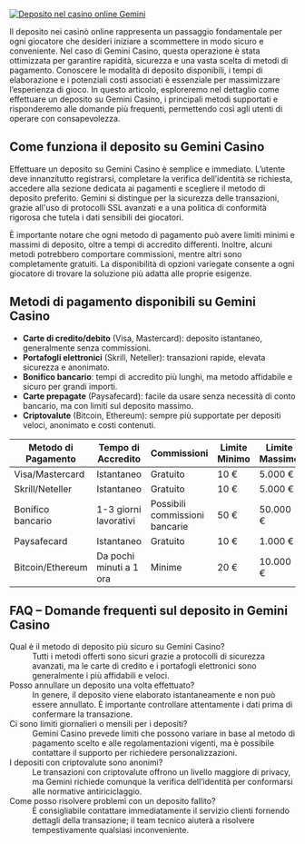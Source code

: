 [![Deposito nel casino online Gemini](https://123-caf.pages.dev/gitsignup.png)](https://vrmoo.ru/Bt82HjjY)

<p>Il deposito nei casinò online rappresenta un passaggio fondamentale per ogni giocatore che desideri iniziare a scommettere in modo sicuro e conveniente. Nel caso di Gemini Casino, questa operazione è stata ottimizzata per garantire rapidità, sicurezza e una vasta scelta di metodi di pagamento. Conoscere le modalità di deposito disponibili, i tempi di elaborazione e i potenziali costi associati è essenziale per massimizzare l’esperienza di gioco. In questo articolo, esploreremo nel dettaglio come effettuare un deposito su Gemini Casino, i principali metodi supportati e risponderemo alle domande più frequenti, permettendo così agli utenti di operare con consapevolezza.</p>  <h2>Come funziona il deposito su Gemini Casino</h2> <p>Effettuare un deposito su Gemini Casino è semplice e immediato. L’utente deve innanzitutto registrarsi, completare la verifica dell’identità se richiesta, accedere alla sezione dedicata ai pagamenti e scegliere il metodo di deposito preferito. Gemini si distingue per la sicurezza delle transazioni, grazie all'uso di protocolli SSL avanzati e a una politica di conformità rigorosa che tutela i dati sensibili dei giocatori.</p> <p>È importante notare che ogni metodo di pagamento può avere limiti minimi e massimi di deposito, oltre a tempi di accredito differenti. Inoltre, alcuni metodi potrebbero comportare commissioni, mentre altri sono completamente gratuiti. La disponibilità di opzioni variegate consente a ogni giocatore di trovare la soluzione più adatta alle proprie esigenze.</p>  <h2>Metodi di pagamento disponibili su Gemini Casino</h2> <ul>   <li><strong>Carte di credito/debito</strong> (Visa, Mastercard): deposito istantaneo, generalmente senza commissioni.</li>   <li><strong>Portafogli elettronici</strong> (Skrill, Neteller): transazioni rapide, elevata sicurezza e anonimato.</li>   <li><strong>Bonifico bancario</strong>: tempi di accredito più lunghi, ma metodo affidabile e sicuro per grandi importi.</li>   <li><strong>Carte prepagate</strong> (Paysafecard): facile da usare senza necessità di conto bancario, ma con limiti sul deposito massimo.</li>   <li><strong>Criptovalute</strong> (Bitcoin, Ethereum): sempre più supportate per depositi veloci, anonimato e costi contenuti.</li> </ul>  <table>   <thead>     <tr>       <th>Metodo di Pagamento</th>       <th>Tempo di Accredito</th>       <th>Commissioni</th>       <th>Limite Minimo</th>       <th>Limite Massimo</th>     </tr>   </thead>   <tbody>     <tr>       <td>Visa/Mastercard</td>       <td>Istantaneo</td>       <td>Gratuito</td>       <td>10 €</td>       <td>5.000 €</td>     </tr>     <tr>       <td>Skrill/Neteller</td>       <td>Istantaneo</td>       <td>Gratuito</td>       <td>10 €</td>       <td>5.000 €</td>     </tr>     <tr>       <td>Bonifico bancario</td>       <td>1-3 giorni lavorativi</td>       <td>Possibili commissioni bancarie</td>       <td>50 €</td>       <td>50.000 €</td>     </tr>     <tr>       <td>Paysafecard</td>       <td>Istantaneo</td>       <td>Gratuito</td>       <td>10 €</td>       <td>1.000 €</td>     </tr>     <tr>       <td>Bitcoin/Ethereum</td>       <td>Da pochi minuti a 1 ora</td>       <td>Minime</td>       <td>20 €</td>       <td>10.000 €</td>     </tr>   </tbody> </table>  <h2>FAQ – Domande frequenti sul deposito in Gemini Casino</h2> <dl>   <dt>Qual è il metodo di deposito più sicuro su Gemini Casino?</dt>   <dd>Tutti i metodi offerti sono sicuri grazie a protocolli di sicurezza avanzati, ma le carte di credito e i portafogli elettronici sono generalmente i più affidabili e veloci.</dd>    <dt>Posso annullare un deposito una volta effettuato?</dt>   <dd>In genere, il deposito viene elaborato istantaneamente e non può essere annullato. È importante controllare attentamente i dati prima di confermare la transazione.</dd>    <dt>Ci sono limiti giornalieri o mensili per i depositi?</dt>   <dd>Gemini Casino prevede limiti che possono variare in base al metodo di pagamento scelto e alle regolamentazioni vigenti, ma è possibile contattare il supporto per richiedere personalizzazioni.</dd>    <dt>I depositi con criptovalute sono anonimi?</dt>   <dd>Le transazioni con criptovalute offrono un livello maggiore di privacy, ma Gemini richiede comunque la verifica dell’identità per conformarsi alle normative antiriciclaggio.</dd>    <dt>Come posso risolvere problemi con un deposito fallito?</dt>   <dd>È consigliabile contattare immediatamente il servizio clienti fornendo dettagli della transazione; il team tecnico aiuterà a risolvere tempestivamente qualsiasi inconveniente.</dd> </dl>